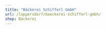 ```yaml
---
title: "Bäckerei Schifferl GmbH"
url: /lappersdorf/baeckerei-schifferl-gmbh/
shop: Bäckerei
---
```

